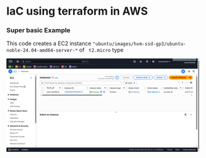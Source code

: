 # IaC using terraform in AWS
### Super basic Example

This code creates a EC2 instance `"ubuntu/images/hvm-ssd-gp3/ubuntu-noble-24.04-amd64-server-*` of ` t2.micro` type

![Created insance](image.png)